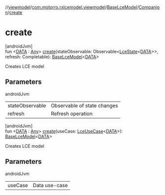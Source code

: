 //[viewmodel](../../../../index.md)/[com.motorro.rxlcemodel.viewmodel](../../index.md)/[BaseLceModel](../index.md)/[Companion](index.md)/[create](create.md)

# create

[androidJvm]\
fun &lt;[DATA](create.md) : [Any](https://kotlinlang.org/api/latest/jvm/stdlib/kotlin/-any/index.html)&gt; [create](create.md)(stateObservable: Observable&lt;[LceState](../../../../../base/base/com.motorro.rxlcemodel.base/-lce-state/index.md)&lt;[DATA](create.md)&gt;&gt;, refresh: Completable): [BaseLceModel](../index.md)&lt;[DATA](create.md)&gt;

Creates LCE model

## Parameters

androidJvm

| | |
|---|---|
| stateObservable | Observable of state changes |
| refresh | Refresh operation |

[androidJvm]\
fun &lt;[DATA](create.md) : [Any](https://kotlinlang.org/api/latest/jvm/stdlib/kotlin/-any/index.html)&gt; [create](create.md)(useCase: [LceUseCase](../../../../../base/base/com.motorro.rxlcemodel.base/-lce-use-case/index.md)&lt;[DATA](create.md)&gt;): [BaseLceModel](../index.md)&lt;[DATA](create.md)&gt;

Creates LCE model

## Parameters

androidJvm

| | |
|---|---|
| useCase | Data use-case |
